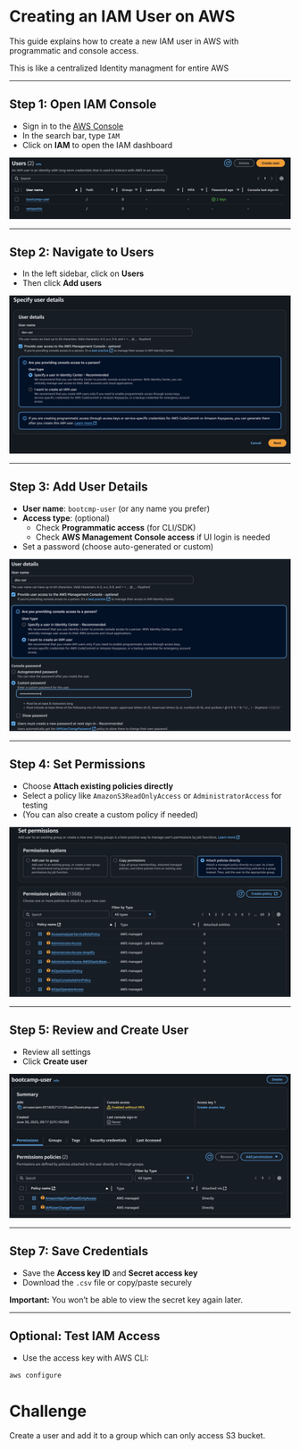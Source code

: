 # Creating an IAM User on AWS

This guide explains how to create a new IAM user in AWS with programmatic and console access.

This is like a centralized Identity managment for entire AWS

---

## Step 1: Open IAM Console
- Sign in to the [AWS Console](https://console.aws.amazon.com/)
- In the search bar, type `IAM`
- Click on **IAM** to open the IAM dashboard

![Screenshot - IAM Dashboard](images/iam-dashboard.png)

---

## Step 2: Navigate to Users
- In the left sidebar, click on **Users**
- Then click **Add users**

![Screenshot - Add IAM User](images/add-user.png)

---

## Step 3: Add User Details
- **User name**: `bootcmp-user` (or any name you prefer)
- **Access type**: (optional)
  - Check **Programmatic access** (for CLI/SDK)
  - Check **AWS Management Console access** if UI login is needed
- Set a password (choose auto-generated or custom)

![Screenshot - User Access Settings](images/user-access.png)

---

## Step 4: Set Permissions
- Choose **Attach existing policies directly**
- Select a policy like `AmazonS3ReadOnlyAccess` or `AdministratorAccess` for testing
- (You can also create a custom policy if needed)

![Screenshot - Attach Policy](images/attach-policy.png)

---

## Step 5: Review and Create User
- Review all settings
- Click **Create user**

![Screenshot - Review and Create](images/review-user.png)

---

## Step 7: Save Credentials
- Save the **Access key ID** and **Secret access key**
- Download the `.csv` file or copy/paste securely

**Important:** You won’t be able to view the secret key again later.

---

## Optional: Test IAM Access
- Use the access key with AWS CLI:
```bash
aws configure
```

# Challenge

Create a user and add it to a group which can only access S3 bucket.